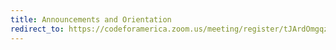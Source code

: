 ```yaml
---
title: Announcements and Orientation
redirect_to: https://codeforamerica.zoom.us/meeting/register/tJArdOmgqzMtHdMZDuOjAPmOE67TbRrKtDLc
---
```

